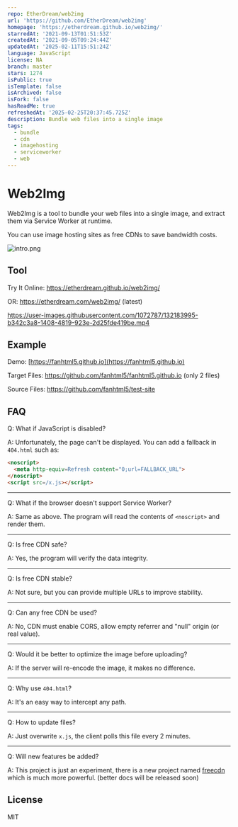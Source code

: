```yaml
---
repo: EtherDream/web2img
url: 'https://github.com/EtherDream/web2img'
homepage: 'https://etherdream.github.io/web2img/'
starredAt: '2021-09-13T01:51:53Z'
createdAt: '2021-09-05T09:24:44Z'
updatedAt: '2025-02-11T15:51:24Z'
language: JavaScript
license: NA
branch: master
stars: 1274
isPublic: true
isTemplate: false
isArchived: false
isFork: false
hasReadMe: true
refreshedAt: '2025-02-25T20:37:45.725Z'
description: Bundle web files into a single image
tags:
  - bundle
  - cdn
  - imagehosting
  - serviceworker
  - web
---
```


# Web2Img

Web2Img is a tool to bundle your web files into a single image, and extract them via Service Worker at runtime.

You can use image hosting sites as free CDNs to save bandwidth costs.

![intro.png](assets/img/intro.png)

## Tool

Try It Online: https://etherdream.github.io/web2img/

OR: https://etherdream.com/web2img/ (latest)

https://user-images.githubusercontent.com/1072787/132183995-b342c3a8-1408-4819-923e-2d25fde419be.mp4


## Example

Demo: [https://fanhtml5.github.io](https://fanhtml5.github.io)

Target Files: https://github.com/fanhtml5/fanhtml5.github.io (only 2 files)

Source Files: https://github.com/fanhtml5/test-site

## FAQ

Q: What if JavaScript is disabled?

A: Unfortunately, the page can't be displayed. You can add a fallback in `404.html` such as:

```html
<noscript>
  <meta http-equiv=Refresh content="0;url=FALLBACK_URL">
</noscript>
<script src=/x.js></script>
```

----

Q: What if the browser doesn't support Service Worker?

A: Same as above. The program will read the contents of `<noscript>` and render them.

----

Q: Is free CDN safe?

A: Yes, the program will verify the data integrity.

----

Q: Is free CDN stable?

A: Not sure, but you can provide multiple URLs to improve stability.

----

Q: Can any free CDN be used?

A: No, CDN must enable CORS, allow empty referrer and "null" origin (or real value).

----

Q: Would it be better to optimize the image before uploading?

A: If the server will re-encode the image, it makes no difference.

----

Q: Why use `404.html`?

A: It's an easy way to intercept any path.

----

Q: How to update files?

A: Just overwrite `x.js`, the client polls this file every 2 minutes.

----

Q: Will new features be added?

A: This project is just an experiment, there is a new project named [freecdn](https://github.com/EtherDream/freecdn) which is much more powerful. (better docs will be released soon)


## License

MIT
